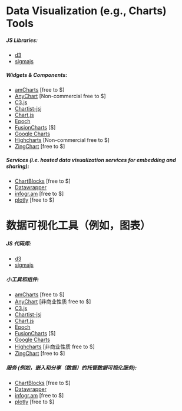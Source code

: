 # Data Visualization (e.g., Charts) Tools

##### JS Libraries:

* [d3](http://d3js.org/)
* [sigmajs](http://sigmajs.org/)

##### Widgets & Components:

* [amCharts](http://www.amcharts.com/) [free to $]
* [AnyChart](http://www.anychart.com/) [Non-commercial free to $]
* [C3.js](http://c3js.org/)
* [Chartist-jsj](https://github.com/gionkunz/chartist-js)
* [Chart.js](http://www.chartjs.org/)
* [Epoch](http://epochjs.github.io/epoch/)
* [FusionCharts](http://www.fusioncharts.com/) [$]
* [Google Charts](https://developers.google.com/chart/interactive/docs/)
* [Highcharts](http://www.highcharts.com/) [Non-commercial free to $]
* [ZingChart](http://www.zingchart.com/) [free to $]

##### Services (i.e. hosted data visualization services for embedding and sharing):

* [ChartBlocks](http://www.chartblocks.com/) [free to $]
* [Datawrapper](https://datawrapper.de/)
* [infogr.am](https://infogr.am) [free to $]
* [plotly](https://plot.ly/) [free to $]

# 数据可视化工具（例如，图表）

##### JS 代码库:

* [d3](http://d3js.org/)
* [sigmajs](http://sigmajs.org/)

##### 小工具和组件:

* [amCharts](http://www.amcharts.com/) [free to $]
* [AnyChart](http://www.anychart.com/) [非商业性质 free to $]
* [C3.js](http://c3js.org/)
* [Chartist-jsj](https://github.com/gionkunz/chartist-js)
* [Chart.js](http://www.chartjs.org/)
* [Epoch](http://epochjs.github.io/epoch/)
* [FusionCharts](http://www.fusioncharts.com/) [$]
* [Google Charts](https://developers.google.com/chart/interactive/docs/)
* [Highcharts](http://www.highcharts.com/) [非商业性质 free to $]
* [ZingChart](http://www.zingchart.com/) [free to $]

##### 服务 (例如，嵌入和分享（数据）的托管数据可视化服务):

* [ChartBlocks](http://www.chartblocks.com/) [free to $]
* [Datawrapper](https://datawrapper.de/)
* [infogr.am](https://infogr.am) [free to $]
* [plotly](https://plot.ly/) [free to $]




































 






